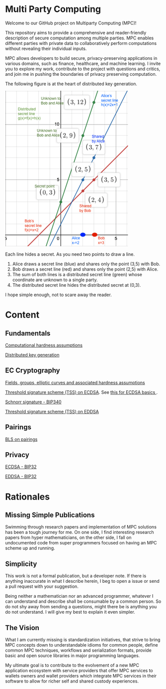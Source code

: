 # Multi Party Computing
Welcome to our GitHub project on Multiparty Computing (MPC)!

This repository aims to provide a comprehensive and reader-friendly description of secure computation among multiple parties. MPC enables different parties with private data to collaboratively perform computations without revealing their individual inputs. 

MPC allows developers to build secure, privacy-preserving applications in various domains, such as finance, healthcare, and machine learning. I invite you to explore my work, contribute to the project with questions and critics, and join me in pushing the boundaries of privacy preserving computation.

The following figure is at the heart of distributed key generation.

![Sharmir Secret Sharing](/mpc/img/polynomial_add_3x2.png)

Each line hides a secret. As you need two points to draw a line.

1. Alice draws a secret line (blue) and shares only the point (3,5) with Bob.
2. Bob draws a secret line (red) and shares only the point (2,5) with Alice.
3. The sum of both lines is a distributed secret line (green) whose coordinate are unknown to a single party.
4. The distributed secret line hides the distributed secret at (0,3).

I hope simple enough, not to scare away the reader.

# Content

## Fundamentals
[Computational hardness assumptions](./mpc/cha.md)

[Distributed key generation](./mpc/dkg-tss.md)

## EC Cryptography
[Fields, groups, elliptic curves and associated hardness assumptions](./mpc/ecgroups.md)

[Threshold signature scheme (TSS) on ECDSA](./mpc/ecdsa-tss.md). See [this for ECDSA basics ](./mpc/ecdsa.md).

[Schnorr signature - BIP340](./mpc/schnorr-tss.md)

[Threshold signature scheme (TSS) on EDDSA](./mpc/eddsa-tss.md)

## Pairings
[BLS on pairings](./mpc/pairings.md)

## Privacy
[ECDSA - BIP32](./mpc/bip32.md)

[EDDSA - BIP32](./mpc/ed-bip32.md)

# Rationales

## Missing Simple Publications
Swimming through research papers and implementation of MPC solutions has been a tough journey for me. On one side, I find interesting research papers from hyper mathematicians, on the other side, I fall on undocumented code from super programmers focused on having an MPC scheme up and running.

## Simplicity
This work is not a formal publication, but a developer note. If there is anything inaccurate in what I describe herein, I beg to open a issue or send a pull request with your suggestion.

Being neither a mathematician nor an advanced programmer, whatever I can understand and describe shall be consumable by a common person. So do not shy away from sending a questions, might there be is anything you do not understand. I will give my best to explain it even simpler.

## The Vision
What I am currently missing is standardization initiatives, that strive to bring MPC concepts down to understandable idioms for common people, define common MPC techniques, workflows and serialization formats, provide basic and open source libraries in major programming languages.

My ultimate goal is to contribute to the evolvement of a new MPC application ecosystem with service providers that offer MPC services to wallets owners and wallet providers which integrate MPC services in their software to allow for richer self and shared custody experiences.